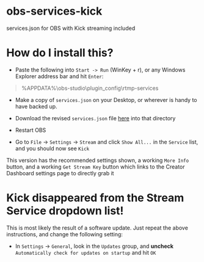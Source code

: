 # obs-services-kick

services.json for OBS with Kick streaming included

# How do I install this?

- Paste the following into `Start -> Run` (WinKey + r), or any Windows Explorer address bar and hit `Enter`:

> %APPDATA%\obs-studio\plugin_config\rtmp-services

- Make a copy of `services.json` on your Desktop, or wherever is handy to have backed up.

- Download the revised `services.json` file [here](https://raw.githubusercontent.com/zachisfine/obs-services-kick/main/services.json) into that directory

- Restart OBS

- Go to `File` -> `Settings` -> `Stream` and click `Show All...` in the `Service` list, and you should now see `Kick`

This version has the recommended settings shown, a working `More Info` button, and a working `Get Stream Key` button which links to the Creator Dashboard settings page to directly grab it

# Kick disappeared from the Stream Service dropdown list!

This is most likely the result of a software update.  Just repeat the above instructions, and change the following setting:

- In `Settings` -> `General`, look in the `Updates` group, and **uncheck** `Automatically check for updates on startup` and hit `OK`
